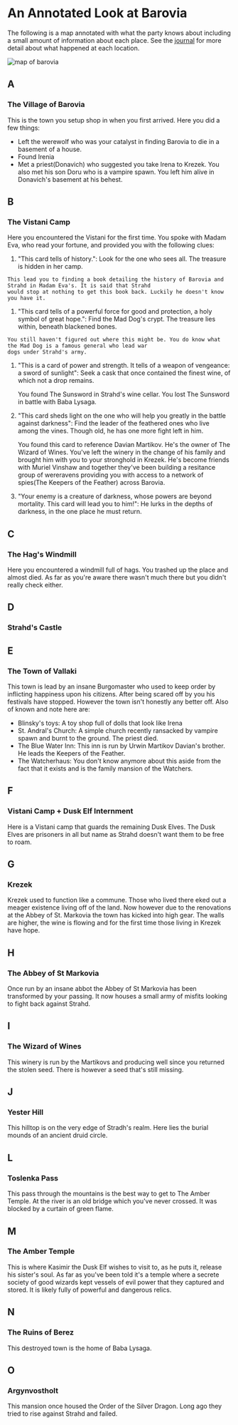 # An Annotated Look at Barovia

The following is a map annotated with what the party knows about including a small amount of information about each
place. See the [journal]() for more detail about what happened at each location.

![map of barovia](barovia.jpg)


## A
### The Village of Barovia
  This is the town you setup shop in when you first arrived. Here you did a few things:
  - Left the werewolf who was your catalyst in finding Barovia to die in a basement of a house.
  - Found Irenia
  - Met a priest(Donavich) who suggested you take Irena to Krezek. You also met his son Doru who is a vampire spawn. You
    left him alive in Donavich's basement at his behest.
## B
### The Vistani Camp
  Here you encountered the Vistani for the first time. You spoke with Madam Eva, who read your fortune, and provided you
  with the following clues:
  1. "This card tells of history.": Look for the one who sees all. The treasure is hidden in her camp.

    This lead you to finding a book detailing the history of Barovia and Strahd in Madam Eva's. It is said that Strahd
    would stop at nothing to get this book back. Luckily he doesn't know you have it.

  1. "This card tells of a powerful force for good and protection, a holy symbol of great hope.": Find the Mad Dog's
     crypt. The treasure lies within, beneath blackened bones.
      
    You still haven't figured out where this might be. You do know what the Mad Dog is a famous general who lead war
    dogs under Strahd's army.

  1. "This is a card of power and strength. It tells of a weapon of vengeance: a sword of sunlight": Seek a cask that
     once contained the finest wine, of which not a drop remains.

     You found The Sunsword in Strahd's wine cellar. You lost The Sunsword in battle with Baba Lysaga.

  1. "This card sheds light on the one who will help you greatly in the battle against darkness": Find the leader of the
     feathered ones who live among the vines. Though old, he has one more fight left in him.

     You found this card to reference Davian Martikov. He's the owner of The Wizard of Wines. You've left the winery in
     the change of his family and brought him with you to your stronghold in Krezek. He's become friends with Muriel
     Vinshaw and together they've been building a resitance group of wereravens providing you with access
     to a network of spies(The Keepers of the Feather) across Barovia.

  1. "Your enemy is a creature of darkness, whose powers are beyond mortality. This card will lead you to him!": He
     lurks in the depths of darkness, in the one place he must return.

## C
### The Hag's Windmill
  Here you encountered a windmill full of hags. You trashed up the place and almost died. As far as you're aware there
  wasn't much there but you didn't really check either.

## D
### Strahd's Castle

## E
### The Town of Vallaki
  This town is lead by an insane Burgomaster who used to keep order by inflicting happiness upon his citizens. After
  being scared off by you his festivals have stopped. However the town isn't honestly any better off. Also of known and note here
  are:
  - Blinsky's toys: A toy shop full of dolls that look like Irena
  - St. Andral's Church: A simple church recently ransacked by vampire spawn and burnt to the ground. The priest died.
  - The Blue Water Inn: This inn is run by Urwin Martikov Davian's brother. He leads the Keepers of the Feather.
  - The Watcherhaus: You don't know anymore about this aside from the fact that it exists and is the family mansion of
    the Watchers.

## F
### Vistani Camp + Dusk Elf Internment
  Here is a Vistani camp that guards the remaining Dusk Elves. The Dusk Elves are prisoners in all but name as Strahd
  doesn't want them to be free to roam.

## G
### Krezek
  Krezek used to function like a commune. Those who lived there eked out a meager existence living off of the land. Now
  however due to the renovations at the Abbey of St. Markovia the town has kicked into high gear. The walls
  are higher, the wine is flowing and for the first time those living in Krezek have hope.

## H
### The Abbey of St Markovia
  Once run by an insane abbot the Abbey of St Markovia has been transformed by your passing. It now houses a small army
  of misfits looking to fight back against Strahd.

## I
### The Wizard of Wines
  This winery is run by the Martikovs and producing well since you returned the stolen seed. There is however a seed
  that's still missing.

## J
### Yester Hill
  This hilltop is on the very edge of Stradh's realm. Here lies the burial mounds of an ancient druid circle.

## L
### Toslenka Pass
  This pass through the mountains is the best way to get to The Amber Temple. At the river is an old bridge which you've
  never crossed. It was blocked by a curtain of green flame.

## M
### The Amber Temple
  This is where Kasimir the Dusk Elf wishes to visit to, as he puts it, release his sister's soul. As far as you've been
  told it's a temple where a secrete society of good wizards kept vessels of evil power that they captured and stored.
  It is likely fully of powerful and dangerous relics.

## N
### The Ruins of Berez
  This destroyed town is the home of Baba Lysaga.

## O
### Argynvostholt
  This mansion once housed the Order of the Silver Dragon. Long ago they tried to rise against Strahd and failed.

